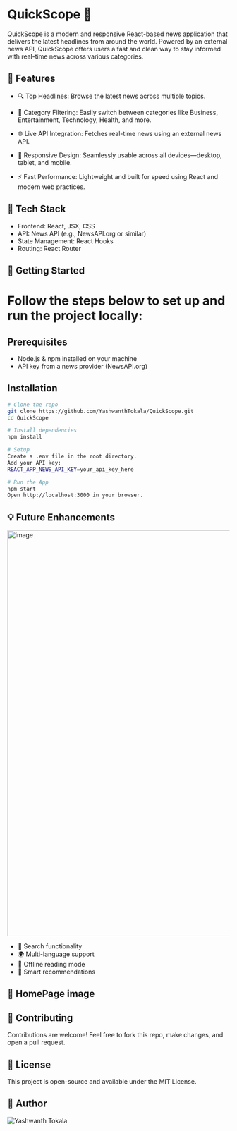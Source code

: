 # QuickScope 📰

QuickScope is a modern and responsive React-based news application that delivers the latest headlines from around the world. Powered by an external news API, QuickScope offers users a fast and clean way to stay informed with real-time news across various categories.

## 🌟 Features
- 🔍 Top Headlines: Browse the latest news across multiple topics.

- 📰 Category Filtering: Easily switch between categories like Business, Entertainment, Technology, Health, and more.

- 🌐 Live API Integration: Fetches real-time news using an external news API.

- 📱 Responsive Design: Seamlessly usable across all devices—desktop, tablet, and mobile.

- ⚡ Fast Performance: Lightweight and built for speed using React and modern web practices.

## 🔧 Tech Stack
- Frontend: React, JSX, CSS
- API: News API (e.g., NewsAPI.org or similar)
- State Management: React Hooks
- Routing: React Router

## 🚀 Getting Started
# Follow the steps below to set up and run the project locally:
## Prerequisites
- Node.js & npm installed on your machine
- API key from a news provider (NewsAPI.org)
## Installation
```bash
# Clone the repo
git clone https://github.com/YashwanthTokala/QuickScope.git
cd QuickScope

# Install dependencies
npm install

# Setup
Create a .env file in the root directory.
Add your API key:
REACT_APP_NEWS_API_KEY=your_api_key_here

# Run the App
npm start
Open http://localhost:3000 in your browser.
```
## 💡 Future Enhancements
<img width="921" alt="image" src="https://github.com/user-attachments/assets/abdd8fbd-6d52-4874-8118-3b575e913189" />

- 🔎 Search functionality
- 🌍 Multi-language support
- 💾 Offline reading mode
- 🧠 Smart recommendations

## 📸 HomePage image


## 🤝 Contributing
Contributions are welcome! Feel free to fork this repo, make changes, and open a pull request.

## 📄 License
This project is open-source and available under the MIT License.

## 👤 Author
![Yashwanth Tokala](https://github.com/YashwanthTokala)
